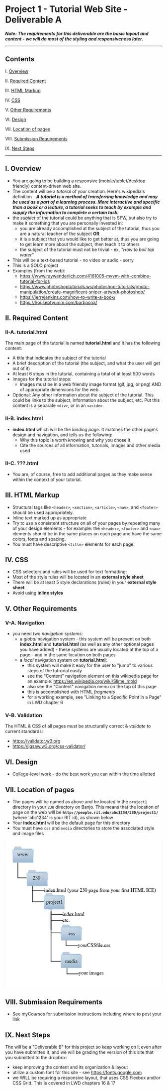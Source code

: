 # Project 1 - Tutorial Web Site - Deliverable A

***Note: The requirements for this deliverable are the basic layout and content - we will do most of the styling and responsiveness later.***

<hr>

## Contents

I. [Overview](#overview)

II. [Required Content](#requiredcontent)

III. [HTML Markup](#htmlmarkup)

IV. [CSS](#css)

V. [Other Requirements](#otherrequirements)

VI. [Design](#design)

VII. [Location of pages](#locationofpages)

VIII. [Submission Requirements](#submissionrequirements)

IX. [Next Steps](#nextsteps)


<hr>

<a id="overview"></a>
  
## I. Overview
- You are going to be building a responsive (mobile/tablet/desktop friendly) content-driven web site.
- The content will be a *tutorial* of your creation. Here's wikipedia's definition - ***A tutorial is a method of transferring knowledge and may be used as a part of a learning process. More interactive and specific than a book or a lecture, a tutorial seeks to teach by example and supply the information to complete a certain task.***
- the *subject* of the tutorial could be anything that is SFW, but also try to make it something that you are personally invested in:
  - you are already accomplished at the subject of the tutorial, thus you are a natural teacher of the subject **OR**
  - it is a subject that you would like to get better at, thus you are going to get learn more about the subject, then teach it to others
  - the subject of the tutorial must not be trivial - ex, *"How to boil tap water"*
- This will be a text-based tutorial - no video or audio - sorry
- This is a SOLO project
- Examples (from the web):
  - https://www.raywenderlich.com/4161005-mvvm-with-combine-tutorial-for-ios
  - https://www.photoshoptutorials.ws/photoshop-tutorials/photo-manipulation/create-magnificent-sniper-artwork-photoshop/
  - https://jerryjenkins.com/how-to-write-a-book/
  - https://houseofyumm.com/barbacoa/

<a id="requiredcontent"></a>

## II. Required Content

### II-A. tutorial.html
The main page of the tutorial is named **tutorial.html** and it has the following content:

- A title that indicates the subject of the tutorial
- A brief description of the tutorial (the subject, and what the user will get out of it)
- At least 6 steps in the tutorial, containing a total of at least 500 words
- Images for the tutorial steps:
  - Images must be in a web friendly image format (gif, jpg, or png) AND of appropriate dimensions for the web.
- Optional: Any other information about the subject of the tutorial. This could be links to the subject, information about the subject, etc. Put this content is a separate `<div>`, or in an `<aside>`. 

### II-B. index.html

- **index.html** which will be the *landing page*. It matches the other page's design and navigation, and tells us the following:
  - Why this topic is worth knowing and why you chose it
  - Cite the sources of all information, tutorials, images and other media used
  
### II-C. ???.html 
- You are, of course, free to add additional pages as they make sense within the context of your tutorial.

<a id="htmlmarkup"></a>
  
## III. HTML Markup
-	Structural tags like `<header>`, `<section>`, `<article>`, `<nav>`, and `<footer>` should be used appropriately.
- Inline text marked up as appropriate
- Try to use a consistent structure on all of your pages by repeating many of your design elements - for example: the `<header>`, `<footer>` and `<nav>` elements should be in the same places on each page and have the same colors, fonts and spacing.
- You must have descriptive `<title>` elements for each page.

<a id="css"></a>

## IV. CSS
-	CSS selectors and rules will be used for text formatting: 
  - Most of the style rules will be located in an **external style sheet**
  -	There will be at least 5 style declarations (rules) in your **external style sheet**
  - Avoid using **inline styles**

<a id="otherrequirements"></a>

## V. Other Requirements

### V-A. Navigation
- you need two *navigation systems*:
  - a *global* navigation system - this system will be present on both **index.html** and **tutorial.html** (as well as any other optional pages you have added) - these systems are usually located at the top of a page - and in the same location on both pages
  - a *local* navigation system on **tutorial.html**:
    - this system will make it easy for the user to "jump" to various steps of the tutrorial easily
    - see the "Content" navigation element on this wikipedia page for an example: https://en.wikipedia.org/wiki/Slime_mold
    - also see the "Content" navigation menu on the top of this page
    - this is accomplished with HTML *fragments*
    - for a working example, see "Linking to a Specific Point in a Page" in LWD chapter 6 
    
### V-B. Validation
The HTML & CSS of all pages must be structurally correct & *validate* to current standards:
- https://validator.w3.org
- https://jigsaw.w3.org/css-validator/

<a id="design"></a>

## VI. Design
- College-level work - do the best work you can within the time allotted

<a id="locationofpages"></a>

## VII. Location of pages 

- The pages will be named as above and be located in the `project1` directory in your `230` directory on Banjo. This means that the location of page on the web will be **`http://people.rit.edu/abc1234/230/project1/`** (where 'abc1234' is your RIT id), as shown below
- Your **index.html** will be the default page for this directory
- You must have `css` and `media` directories to store the associated style and image files

![Structure](images/Project1Structure.png)

<a id="submissionrequirements"></a>

## VIII. Submission Requirements

- See myCourses for submission instructions including where to post your link

<a id="nextsteps"></a>

## IX. Next Steps

The will be a "Deliverable B" for this project so keep working on it even after you have submitted it, and we will be grading the version of this site that you submitted to the dropbox:

- keep improving the content and its organization & layout
- utilize a custom font for this site - see https://fonts.google.com
- we WILL be requiring a responsive layout, that uses CSS Flexbox and/or CSS Grid. This is covered in LWD chapters 16 & 17



